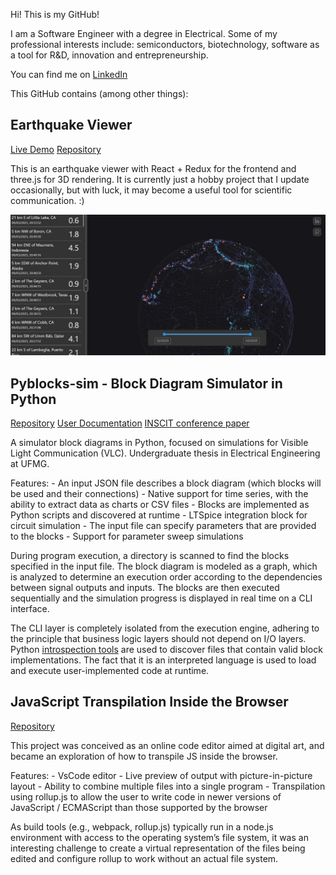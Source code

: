 
Hi! This is my GitHub!

I am a Software Engineer with a degree in Electrical. Some of my professional interests include: semiconductors, biotechnology, software as a tool for R&D, innovation and entrepreneurship.

You can find me on [LinkedIn](http://linkedin.com/in/blancblanc/)

This GitHub contains (among other things):

## Earthquake Viewer

[Live Demo](https://code-with-blanc.github.io/quake-viewer/)
[Repository](https://github.com/code-with-blanc/quake-viewer)

This is an earthquake viewer with React + Redux for the frontend and three.js for 3D rendering. It is currently just a hobby project that I update occasionally, but with luck, it may become a useful tool for scientific communication. :)

![Quake Viewer screenshot](./assets/quake-viewer.jpeg)

## Pyblocks-sim - Block Diagram Simulator in Python

[Repository](https://github.com/OptMA-VLC/pyblocks)
[User Documentation](https://github.com/OptMA-VLC/pyblocks/tree/main/docs/tutorials) 
[INSCIT conference paper](https://ieeexplore.ieee.org/document/10693408)

A simulator block diagrams in Python, focused on simulations for Visible Light Communication (VLC).
Undergraduate thesis in Electrical Engineering at UFMG.

Features:
    - An input JSON file describes a block diagram (which blocks will be used and their connections)
    - Native support for time series, with the ability to extract data as charts or CSV files
    - Blocks are implemented as Python scripts and discovered at runtime
    - LTSpice integration block for circuit simulation
    - The input file can specify parameters that are provided to the blocks
    - Support for parameter sweep simulations

During program execution, a directory is scanned to find the blocks specified in the input file. The block diagram is modeled as a graph, which is analyzed to determine an execution order according to the dependencies between signal outputs and inputs. The blocks are then executed sequentially and the simulation progress is displayed in real time on a CLI interface.

The CLI layer is completely isolated from the execution engine, adhering to the principle that business logic layers should not depend on I/O layers. Python [introspection tools](https://docs.python.org/3/library/inspect.html) are used to discover files that contain valid block implementations. The fact that it is an interpreted language is used to load and execute user-implemented code at runtime.

## JavaScript Transpilation Inside the Browser

[Repository](https://github.com/code-with-blanc/p5x-playground)

This project was conceived as an online code editor aimed at digital art, and became an exploration of how to transpile JS inside the browser.

Features:
    - VsCode editor
    - Live preview of output with picture-in-picture layout
    - Ability to combine multiple files into a single program
    - Transpilation using rollup.js to allow the user to write code in newer versions of JavaScript / ECMAScript than those supported by the browser

As build tools (e.g., webpack, rollup.js) typically run in a node.js environment with access to the operating system’s file system, it was an interesting challenge to create a virtual representation of the files being edited and configure rollup to work without an actual file system.
